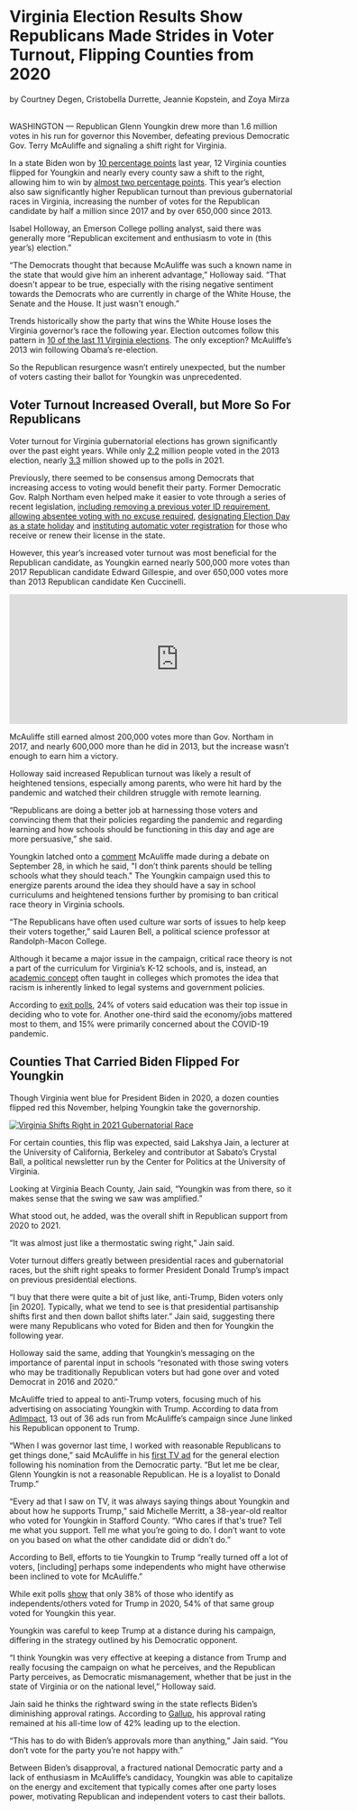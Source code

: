 # Virginia Election Results Show Republicans Made Strides in Voter Turnout, Flipping Counties from 2020

by Courtney Degen, Cristobella Durrette, Jeannie Kopstein, and Zoya Mirza <br>

</br>
WASHINGTON — Republican Glenn Youngkin drew more than 1.6 million votes in his run for governor this November, defeating previous Democratic Gov. Terry McAuliffe and signaling a shift right for Virginia.

In a state Biden won by [10 percentage points](https://www.washingtonpost.com/elections/election-results/virginia-2020/) last year, 12 Virginia counties flipped for Youngkin and nearly every county saw a shift to the right, allowing him to win by [almost two percentage points](https://results.elections.virginia.gov/vaelections/2021%20November%20General/Site/Statewide.html). This year’s election also saw significantly higher Republican turnout than previous gubernatorial races in Virginia, increasing the number of votes for the Republican candidate by half a million since 2017 and by over 650,000 since 2013. 

Isabel Holloway, an Emerson College polling analyst, said there was generally more “Republican excitement and enthusiasm to vote in (this year’s) election.”

“The Democrats thought that because McAuliffe was such a known name in the state that would give him an inherent advantage,” Holloway said. “That doesn't appear to be true, especially with the rising negative sentiment towards the Democrats who are currently in charge of the White House, the Senate and the House. It just wasn't enough.”

Trends historically show the party that wins the White House loses the Virginia governor’s race the following year. Election outcomes follow this pattern in [10 of the last 11 Virginia elections](https://www.nytimes.com/2021/11/03/us/politics/democrats-virginia-governor-race.html). The only exception? McAuliffe’s 2013 win following Obama’s re-election.

So the Republican resurgence wasn’t entirely unexpected, but the number of voters casting their ballot for Youngkin was unprecedented.

## Voter Turnout Increased Overall, but More So For Republicans

Voter turnout for Virginia gubernatorial elections has grown significantly over the past eight years. While only [2.2](https://historical.elections.virginia.gov/elections/view/43843/) million people voted in the 2013 election, nearly [3.3](https://results.elections.virginia.gov/vaelections/2021%20November%20General/Site/Statewide.html) million showed up to the polls in 2021. 

Previously, there seemed to be consensus among Democrats that increasing access to voting would benefit their party. Former Democratic Gov. Ralph Northam even helped make it easier to vote through a series of recent legislation, [including removing a previous voter ID requirement](https://lis.virginia.gov/cgi-bin/legp604.exe?ses=201&typ=bil&val=hb19), [allowing absentee voting with no excuse required](https://lis.virginia.gov/cgi-bin/legp604.exe?ses=201&typ=bil&val=hb1&ses=201&typ=bil&val=hb1), [designating Election Day as a state holiday](https://lis.virginia.gov/cgi-bin/legp604.exe?201+sum+SB601) and [instituting automatic voter registration](https://lis.virginia.gov/cgi-bin/legp604.exe?201+sum+SB219) for those who receive or renew their license in the state.

However, this year’s increased voter turnout was most beneficial for the Republican candidate, as Youngkin earned nearly 500,000 more votes than 2017 Republican candidate Edward Gillespie, and over 650,000 votes more than 2013 Republican candidate Ken Cuccinelli.

<iframe title="Virginia Gubernatorial Election Results 2013-2021" aria-label="Stacked Bars" id="datawrapper-chart-iC7N8" src="https://datawrapper.dwcdn.net/iC7N8/1/" scrolling="no" frameborder="0" style="border: none;" width="600" height="230"></iframe>

McAuliffe still earned almost 200,000 votes more than Gov. Northam in 2017, and nearly 600,000 more than he did in 2013, but the increase wasn’t enough to earn him a victory.

Holloway said increased Republican turnout was likely a result of heightened tensions, especially among parents, who were hit hard by the pandemic and watched their children struggle with remote learning. 

“Republicans are doing a better job at harnessing those voters and convincing them that their policies regarding the pandemic and regarding learning and how schools should be functioning in this day and age are more persuasive,” she said. 

Youngkin latched onto a [comment](https://www.mystateline.com/news/politics/mcauliffe-i-dont-think-parents-should-be-telling-schools-what-they-should-teach/) McAuliffe made during a debate on September 28, in which he said, "I don’t think parents should be telling schools what they should teach." The Youngkin campaign used this to energize parents around the idea they should have a say in school curriculums and heightened tensions further by promising to ban critical race theory in Virginia schools.

“The Republicans have often used culture war sorts of issues to help keep their voters together,” said Lauren Bell, a political science professor at Randolph-Macon College.

Although it became a major issue in the campaign, critical race theory is not a part of the curriculum for Virginia’s K-12 schools, and is, instead, an [academic concept](https://www.edweek.org/leadership/what-is-critical-race-theory-and-why-is-it-under-attack/2021/05) often taught in colleges which promotes the idea that racism is inherently linked to legal systems and government policies. 

According to [exit polls](https://www.washingtonpost.com/elections/interactive/2021/exit-polls-virginia-governor/#h-Y5IF6NZDJZFT3PK2ZNXGJRNMMQ), 24% of voters said education was their top issue in deciding who to vote for. Another one-third said the economy/jobs mattered most to them, and 15% were primarily concerned about the COVID-19 pandemic. 

## Counties That Carried Biden Flipped For Youngkin

Though Virginia went blue for President Biden in 2020, a dozen counties flipped red this November, helping Youngkin take the governorship.

<div class='tableauPlaceholder' id='viz1637607217107' style='position: relative'><noscript><a href='#'><img alt='Virginia Shifts Right in 2021 Gubernatorial Race ' src='https:&#47;&#47;public.tableau.com&#47;static&#47;images&#47;VA&#47;VAShiftTowardRepublican&#47;Dashboard2&#47;1_rss.png' style='border: none' /></a></noscript><object class='tableauViz'  style='display:none;'><param name='host_url' value='https%3A%2F%2Fpublic.tableau.com%2F' /> <param name='embed_code_version' value='3' /> <param name='site_root' value='' /><param name='name' value='VAShiftTowardRepublican&#47;Dashboard2' /><param name='tabs' value='no' /><param name='toolbar' value='yes' /><param name='static_image' value='https:&#47;&#47;public.tableau.com&#47;static&#47;images&#47;VA&#47;VAShiftTowardRepublican&#47;Dashboard2&#47;1.png' /> <param name='animate_transition' value='yes' /><param name='display_static_image' value='yes' /><param name='display_spinner' value='yes' /><param name='display_overlay' value='yes' /><param name='display_count' value='yes' /><param name='language' value='en-US' /><param name='filter' value='publish=yes' /></object></div>         

For certain counties, this flip was expected, said Lakshya Jain, a lecturer at the University of California, Berkeley and contributor at Sabato’s Crystal Ball, a political newsletter run by the Center for Politics at the University of Virginia.

Looking at Virginia Beach County, Jain said, “Youngkin was from there, so it makes sense that the swing we saw was amplified.” 

What stood out, he added, was the overall shift in Republican support from 2020 to 2021. 

“It was almost just like a thermostatic swing right,” Jain said. 

Voter turnout differs greatly between presidential races and gubernatorial races, but the shift right speaks to former President Donald Trump’s impact on previous presidential elections. 

“I buy that there were quite a bit of just like, anti-Trump, Biden voters only [in 2020]. Typically, what we tend to see is that presidential partisanship shifts first and then down ballot shifts later.” Jain said, suggesting there were many Republicans who voted for Biden and then for Youngkin the following year. 

Holloway said the same, adding that Youngkin’s messaging on the importance of parental input in schools “resonated with those swing voters who may be traditionally Republican voters but had gone over and voted Democrat in 2016 and 2020.”

McAuliffe tried to appeal to anti-Trump voters, focusing much of his advertising on associating Youngkin with Trump. According to data from [AdImpact](https://cookpolitical.com/analysis/governors/virginia-governor/what-will-we-learn-virginia-governors-race), 13 out of 36 ads run from McAuliffe’s campaign since June linked his Republican opponent to Trump. 

“When I was governor last time, I worked with reasonable Republicans to get things done,” said McAuliffe in his [first TV ad](https://www.youtube.com/watch?app=desktop&v=08YMR7NgANI) for the general election following his nomination from the Democratic party. “But let me be clear, Glenn Youngkin is not a reasonable Republican. He is a loyalist to Donald Trump.”

“Every ad that I saw on TV, it was always saying things about Youngkin and about how he supports Trump,” said Michelle Merritt, a 38-year-old realtor who voted for Youngkin in Stafford County. “Who cares if that's true? Tell me what you support. Tell me what you’re going to do. I don’t want to vote on you based on what the other candidate did or didn’t do.”

According to Bell, efforts to tie Youngkin to Trump “really turned off a lot of voters, [including] perhaps some independents who might have otherwise been inclined to vote for McAuliffe.”

While exit polls [show](https://www.washingtonpost.com/elections/interactive/2021/exit-polls-virginia-governor/#h-Y5IF6NZDJZFT3PK2ZNXGJRNMMQ) that only 38% of those who identify as independents/others voted for Trump in 2020, 54% of that same group voted for Youngkin this year. 

Youngkin was careful to keep Trump at a distance during his campaign, differing in the strategy outlined by his Democratic opponent. 

“I think Youngkin was very effective at keeping a distance from Trump and really focusing the campaign on what he perceives, and the Republican Party perceives, as Democratic mismanagement, whether that be just in the state of Virginia or on the national level,” Holloway said. 

Jain said he thinks the rightward swing in the state reflects Biden’s diminishing approval ratings. According to [Gallup](https://news.gallup.com/poll/329384/presidential-approval-ratings-joe-biden.aspx), his approval rating remained at his all-time low of 42% leading up to the election.

“This has to do with Biden’s approvals more than anything,” Jain said. “You don’t vote for the party you’re not happy with.” 

Between Biden’s disapproval, a fractured national Democratic party and a lack of enthusiasm in McAuliffe’s candidacy, Youngkin was able to capitalize on the energy and excitement that typically comes after one party loses power, motivating Republican and independent voters to cast their ballots.  
